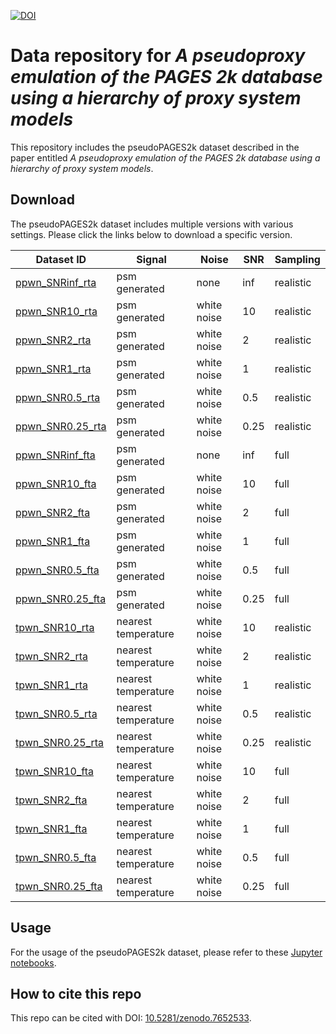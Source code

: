 [![DOI](https://zenodo.org/badge/DOI/10.5281/zenodo.7652533.svg)](https://doi.org/10.5281/zenodo.7652533)


# Data repository for *A pseudoproxy emulation of the PAGES 2k database using a hierarchy of proxy system models*

This repository includes the pseudoPAGES2k dataset described in the paper entitled *A pseudoproxy emulation of the PAGES 2k database using a hierarchy of proxy system models*.

## Download

The pseudoPAGES2k dataset includes multiple versions with various settings.
Please click the links below to download a specific version.

| Dataset ID                                     | Signal              | Noise       | SNR  | Sampling  |
|------------------------------------------------|---------------------|-------------|------|-----------|
| [ppwn_SNRinf_rta](./data/ppwn_SNRinf_rta.nc)   | psm generated       | none        | inf  | realistic |
| [ppwn_SNR10_rta](./data/ppwn_SNR10_rta.nc)     | psm generated       | white noise | 10   | realistic |
| [ppwn_SNR2_rta](./data/ppwn_SNR2_rta.nc)       | psm generated       | white noise | 2    | realistic |
| [ppwn_SNR1_rta](./data/ppwn_SNR1_rta.nc)       | psm generated       | white noise | 1    | realistic |
| [ppwn_SNR0.5_rta](./data/ppwn_SNR0.5_rta.nc)   | psm generated       | white noise | 0.5  | realistic |
| [ppwn_SNR0.25_rta](./data/ppwn_SNR0.25_rta.nc) | psm generated       | white noise | 0.25 | realistic |
| [ppwn_SNRinf_fta](./data/ppwn_SNRinf_fta.nc)   | psm generated       | none        | inf  | full      |
| [ppwn_SNR10_fta](./data/ppwn_SNR10_fta.nc)     | psm generated       | white noise | 10   | full      |
| [ppwn_SNR2_fta](./data/ppwn_SNR2_fta.nc)       | psm generated       | white noise | 2    | full      |
| [ppwn_SNR1_fta](./data/ppwn_SNR1_fta.nc)       | psm generated       | white noise | 1    | full      |
| [ppwn_SNR0.5_fta](./data/ppwn_SNR0.5_fta.nc)   | psm generated       | white noise | 0.5  | full      |
| [ppwn_SNR0.25_fta](./data/ppwn_SNR0.25_fta.nc) | psm generated       | white noise | 0.25 | full      |
| [tpwn_SNR10_rta](./data/tpwn_SNR10_rta.nc)     | nearest temperature | white noise | 10   | realistic |
| [tpwn_SNR2_rta](./data/tpwn_SNR2_rta.nc)       | nearest temperature | white noise | 2    | realistic |
| [tpwn_SNR1_rta](./data/tpwn_SNR1_rta.nc)       | nearest temperature | white noise | 1    | realistic |
| [tpwn_SNR0.5_rta](./data/tpwn_SNR0.5_rta.nc)   | nearest temperature | white noise | 0.5  | realistic |
| [tpwn_SNR0.25_rta](./data/tpwn_SNR0.25_rta.nc) | nearest temperature | white noise | 0.25 | realistic |
| [tpwn_SNR10_fta](./data/tpwn_SNR10_fta.nc)     | nearest temperature | white noise | 10   | full      |
| [tpwn_SNR2_fta](./data/tpwn_SNR2_fta.nc)       | nearest temperature | white noise | 2    | full      |
| [tpwn_SNR1_fta](./data/tpwn_SNR1_fta.nc)       | nearest temperature | white noise | 1    | full      |
| [tpwn_SNR0.5_fta](./data/tpwn_SNR0.5_fta.nc)   | nearest temperature | white noise | 0.5  | full      |
| [tpwn_SNR0.25_fta](./data/tpwn_SNR0.25_fta.nc) | nearest temperature | white noise | 0.25 | full      |

## Usage

For the usage of the pseudoPAGES2k dataset, please refer to these [Jupyter notebooks](https://fzhu2e.github.io/cfr/ug-pp2k.html).

## How to cite this repo
This repo can be cited with DOI: [10.5281/zenodo.7652533](https://doi.org/10.5281/zenodo.7652533).